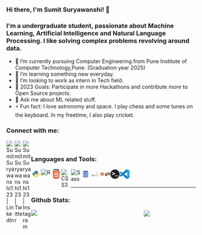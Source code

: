 ### Hi there, I'm Sumit Suryawanshi! 👋 

<!--
**SumitSuryawanshi123** is a ✨ _special_ ✨ repository because its `README.md` (this file) appears on your GitHub profile.

Here are some ideas to get you started:

- 🔭 I’m currently working on ...
- 🌱 I’m currently learning ...
- 👯 I’m looking to collaborate on ...
- 🤔 I’m looking for help with ...
- 💬 Ask me about ...
- 📫 How to reach me: ...
- 😄 Pronouns: ...
- ⚡ Fun fact: ...
-->

### I'm a undergraduate student, passionate about Machine Learning, Artificial Intelligence and Natural Language Processing. I like solving complex problems revolving around data. 
- 🔭 I’m currently pursuing Computer Engineering from Pune Institute of Computer Technology,Pune. (Graduation year 2025)
- 🌱 I’m learning something new everyday.
- 👯 I’m looking to work as intern in Tech field.
- 🥅 2023 Goals: Participate in more Hackathons and contribute more to Open Source projects.
- 💬 Ask me about ML related stuff.
- ⚡ Fun fact: I love astronomy and space. I play chess and some tunes on the keyboard. In my freetime, I also play cricket.

### Connect with me:

[<img align="left" alt="SumitSuryawanshi123 | LinkedIn" width="22px" src="https://img.icons8.com/?size=96&id=xuvGCOXi8Wyg&format=png" />][linkedin]
[<img align="left" alt="SumitSuryawanshi123 | Twitter" width="22px" src="https://img.icons8.com/?size=96&id=OumT4lIcOllS&format=png" />][Mail]
[<img align="left" alt="SumitSuryawanshi123 | Instagram" width="22px" src="https://img.icons8.com/?size=96&id=Xy10Jcu1L2Su&format=png" />][instagram]

<br />

### Languages and Tools:

[<img align="left" alt="Python" width="26px" src="https://raw.githubusercontent.com/github/explore/80688e429a7d4ef2fca1e82350fe8e3517d3494d/topics/python/python.png" />][website]
[<img align="left" alt="R" width="28px" src="https://miro.medium.com/v2/resize:fit:828/format:webp/1*-Fl_9gJR5wmFoeL1bededw@2x.jpeg" />][website]
[<img align="left" alt="HTML5" width="26px" src="https://raw.githubusercontent.com/github/explore/80688e429a7d4ef2fca1e82350fe8e3517d3494d/topics/html/html.png" />][website]
[<img align="left" alt="CSS3" width="26px" src="https://img.icons8.com/?size=96&id=aR9CXyMagKIS&format=png" />][website]
[<img align="left" alt="Sass" width="26px" src="https://image.pngaaa.com/242/4152242-middle.png" />][website]
[<img align="left" alt="SQL" width="26px" src="https://raw.githubusercontent.com/github/explore/80688e429a7d4ef2fca1e82350fe8e3517d3494d/topics/sql/sql.png" />][website]
[<img align="left" alt="MySQL" width="26px" src="https://raw.githubusercontent.com/github/explore/80688e429a7d4ef2fca1e82350fe8e3517d3494d/topics/mysql/mysql.png" />][website]
[<img align="left" alt="Git" width="26px" src="https://raw.githubusercontent.com/github/explore/80688e429a7d4ef2fca1e82350fe8e3517d3494d/topics/git/git.png" />][website]
[<img align="left" alt="Terminal" width="26px" src="https://raw.githubusercontent.com/github/explore/80688e429a7d4ef2fca1e82350fe8e3517d3494d/topics/terminal/terminal.png" />][website]
[<img align="left" alt="Visual Studio Code" width="26px" src="https://raw.githubusercontent.com/github/explore/80688e429a7d4ef2fca1e82350fe8e3517d3494d/topics/visual-studio-code/visual-studio-code.png" />][website]

<br />
<br />

---

### Github Stats:


<img align="left" width="300px" src="https://github-readme-stats.vercel.app/api/top-langs/?username=SumitSuryawanshi123&theme=vue-dark&show_icons=true&hide_border=true&layout=compact" />
<img align="center" width="350px" src="https://github-readme-streak-stats.herokuapp.com/?user=SumitSuryawanshi123&theme=vue-dark&hide_border=true" />


[Mail]: suryawanshisumit2003@gmail.com
[instagram]: https://www.instagram.com/sumit__suryawanshi_/
[linkedin]: https://www.linkedin.com/in/sumit-suryawanshi-87469125b/
[website]: https://github.com/SumitSuryawanshi123
